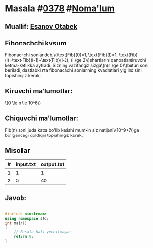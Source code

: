 
<h1>Masala #<a href="https://robocontest.uz/tasks/0378">0378</a> #<a href="https://robocontest.uz/tasks?category=1">Noma'lum</a></h1>
<h2> Muallif: <a href="https://robocontest.uz/profile/esanovotabek">Esanov Otabek</a></h2>
<h2>Fibonachchi kvsum</h2>
<p>Fibonachchi sonlar deb,\(\text{Fib}(0)=1, \text{Fib}(1)=1, \text{Fib}(i)=\text{Fib}(i-1)+\text{Fib}(i-2), (i \ge 2)\)shartlarini qanoatlantiruvchi ketma-ketlikka aytiladi.
Sizning vazifangiz sizga\(n(n \ge 0)\)butun soni beriladi, dastlabki nta fibonachchi sonlarining kvadratlari yig'indisini topishingiz kerak.</p>
<h2>Kiruvchi ma'lumotlar:</h2>
<p>\(0 \le n \le 10^6\)</p>
<h2>Chiquvchi ma'lumotlar:</h2>
<p>Fib(n) soni juda katta bo'lib ketishi mumkin siz natijani\(10^9+7\)ga bo'lgandagi qoldiqni topishingiz kerak.</p>
<h2>Misollar</h2>
<table>
    <thead>
        <tr>
            <th>#</th>
            <th>input.txt</th>
            <th>output.txt</th>
        </tr>
    </thead>
    <tbody>
            <tr>
                <td>1</td>
                <td>1</td>
                <td>1</td>
            </tr>
            <tr>
                <td>2</td>
                <td>5</td>
                <td>40</td>
            </tr>
    </tbody>
    </table>
    
<h2>Javob:</h2>

######
```cpp
#include <iostream>
using namespace std;
int main()
{
    // Masala hali yechilmagan
    return 0;
}
```
